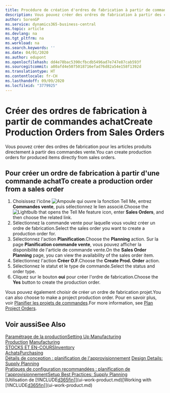 ```yaml
---
title: Procédure de création d'ordres de fabrication à partir de commandes vente | Microsoft Docs
description: Vous pouvez créer des ordres de fabrication à partir des commandes vente dans le département Ventes & marketing.
author: SorenGP
ms.service: dynamics365-business-central
ms.topic: article
ms.devlang: na
ms.tgt_pltfrm: na
ms.workload: na
ms.search.keywords: ''
ms.date: 04/01/2020
ms.author: edupont
ms.openlocfilehash: dd4e78bac5390cfbcdb5496ad7e747e87cab593f
ms.sourcegitcommit: a80afd4e5075018716efad76d82a54e158f1392d
ms.translationtype: HT
ms.contentlocale: fr-CH
ms.lasthandoff: 09/09/2020
ms.locfileid: "3779925"
---
```

# <a name="create-production-orders-from-sales-orders"></a><span data-ttu-id="97dd5-103">Créer des ordres de fabrication à partir de commandes achat</span><span class="sxs-lookup"><span data-stu-id="97dd5-103">Create Production Orders from Sales Orders</span></span>
<span data-ttu-id="97dd5-104">Vous pouvez créer des ordres de fabrication pour les articles produits directement à partir des commandes vente.</span><span class="sxs-lookup"><span data-stu-id="97dd5-104">You can create production orders for produced items directly from sales orders.</span></span>  

## <a name="to-create-a-production-order-from-a-sales-order"></a><span data-ttu-id="97dd5-105">Pour créer un ordre de fabrication à partir d'une commande achat</span><span class="sxs-lookup"><span data-stu-id="97dd5-105">To create a production order from a sales order</span></span>  

1.  <span data-ttu-id="97dd5-106">Choisissez l'icône ![Ampoule qui ouvre la fonction Tell Me](media/ui-search/search_small.png "Dites-moi ce que vous voulez faire"), entrez **Commandes vente**, puis sélectionnez le lien associé.</span><span class="sxs-lookup"><span data-stu-id="97dd5-106">Choose the ![Lightbulb that opens the Tell Me feature](media/ui-search/search_small.png "Tell me what you want to do") icon, enter **Sales Orders**, and then choose the related link.</span></span>  
2.  <span data-ttu-id="97dd5-107">Sélectionnez la commande vente pour laquelle vous voulez créer un ordre de fabrication.</span><span class="sxs-lookup"><span data-stu-id="97dd5-107">Select the sales order you want to create a production order for.</span></span>  
3.  <span data-ttu-id="97dd5-108">Sélectionnez l'action **Planification**.</span><span class="sxs-lookup"><span data-stu-id="97dd5-108">Choose the **Planning** action.</span></span> <span data-ttu-id="97dd5-109">Sur la page **Planification commande vente**, vous pouvez afficher la disponibilité de l'article de commande vente.</span><span class="sxs-lookup"><span data-stu-id="97dd5-109">On the **Sales Order Planning** page, you can view the availability of the sales order item.</span></span>  
4.  <span data-ttu-id="97dd5-110">Sélectionnez l'action **Créer O.F**.</span><span class="sxs-lookup"><span data-stu-id="97dd5-110">Choose the **Create Prod. Order** action.</span></span>  
5.  <span data-ttu-id="97dd5-111">Sélectionnez le statut et le type de commande.</span><span class="sxs-lookup"><span data-stu-id="97dd5-111">Select the status and order type.</span></span>  
6.  <span data-ttu-id="97dd5-112">Cliquez sur le bouton **oui** pour créer l'ordre de fabrication.</span><span class="sxs-lookup"><span data-stu-id="97dd5-112">Choose the **Yes** button to create the production order.</span></span>

<span data-ttu-id="97dd5-113">Vous pouvez également choisir de créer un ordre de fabrication projet.</span><span class="sxs-lookup"><span data-stu-id="97dd5-113">You can also choose to make a project production order.</span></span> <span data-ttu-id="97dd5-114">Pour en savoir plus, voir [Planifier les projets de commandes](production-how-to-plan-project-orders.md).</span><span class="sxs-lookup"><span data-stu-id="97dd5-114">For more information, see [Plan Project Orders](production-how-to-plan-project-orders.md).</span></span>   

## <a name="see-also"></a><span data-ttu-id="97dd5-115">Voir aussi</span><span class="sxs-lookup"><span data-stu-id="97dd5-115">See Also</span></span>  
[<span data-ttu-id="97dd5-116">Paramétrage de la production</span><span class="sxs-lookup"><span data-stu-id="97dd5-116">Setting Up Manufacturing</span></span>](production-configure-production-processes.md)  
<span data-ttu-id="97dd5-117">[Production](production-manage-manufacturing.md)  </span><span class="sxs-lookup"><span data-stu-id="97dd5-117">[Manufacturing](production-manage-manufacturing.md)  </span></span>  
[<span data-ttu-id="97dd5-118">STOCKS ET EN-COURS</span><span class="sxs-lookup"><span data-stu-id="97dd5-118">Inventory</span></span>](inventory-manage-inventory.md)  
[<span data-ttu-id="97dd5-119">Achats</span><span class="sxs-lookup"><span data-stu-id="97dd5-119">Purchasing</span></span>](purchasing-manage-purchasing.md)  
<span data-ttu-id="97dd5-120">[Détails de conception : planification de l'approvisionnement](design-details-supply-planning.md) </span><span class="sxs-lookup"><span data-stu-id="97dd5-120">[Design Details: Supply Planning](design-details-supply-planning.md) </span></span>  
[<span data-ttu-id="97dd5-121">Pratiques de configuration recommandées : planification de l'approvisionnement</span><span class="sxs-lookup"><span data-stu-id="97dd5-121">Setup Best Practices: Supply Planning</span></span>](setup-best-practices-supply-planning.md)  
<span data-ttu-id="97dd5-122">[Utilisation de [!INCLUDE[d365fin](includes/d365fin_md.md)]](ui-work-product.md)</span><span class="sxs-lookup"><span data-stu-id="97dd5-122">[Working with [!INCLUDE[d365fin](includes/d365fin_md.md)]](ui-work-product.md)</span></span>
